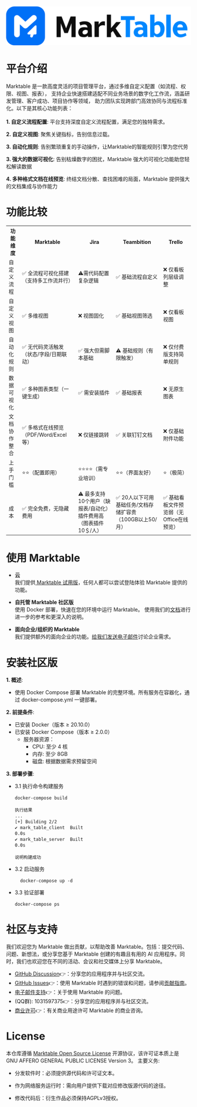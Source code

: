 ![cover-v5-optimized](./images/app.png)


# 平台介绍
Marktable 是一款高度灵活的项目管理平台，通过多维自定义配置（如流程、权限、视图、报表），
支持企业快速搭建适配不同业务场景的数字化工作流，涵盖研发管理、客户成功、项目协作等领域，
助力团队实现跨部门高效协同与流程标准化。以下是其核心功能列表：
</br> </br>
**1. 自定义流程配置**:
平台支持深度自定义流程配置，满足您的独特需求。

**2. 自定义视图**:
聚焦关键指标，告别信息过载。

**3. 自动化规则**:
告别繁琐重复的手动操作，让Marktable的智能规则引擎为您代劳

**3. 强大的数据可视化**:
告别枯燥数字的困扰，Marktable 强大的可视化功能助您轻松解读数据

**4. 多种格式文档在线预览**:
终结文档分散、查找困难的局面，Marktable 提供强大的文档集成与协作能力

# 功能比较
<table data-draft-node="block" data-draft-type="table" data-size="normal" data-row-style="normal">
    <tbody>
    <tr>
        <th>功能维度</th>
        <th>Marktable</th>
        <th>Jira</th>
        <th>Teambition</th>
        <th>Trello</th>
    </tr>
    <tr>
        <td>自定义流程</td>
        <td>✅ 全流程可视化搭建（支持多工作流并行）</td>
        <td>⚠需代码配置复杂逻辑</td>
        <td>✅ 基础流程自定义</td>
        <td>❌ 仅看板列层级调整</td>
    </tr>
    <tr>
        <td>自定义视图</td>
        <td>✅ 多维视图</td>
        <td>❌ 视图固化</td>
        <td>✅ 基础视图筛选</td>
        <td>❌ 仅看板视图</td>
    </tr>
    <tr>
        <td>自动化规则</td>
        <td>✅ 无代码灵活触发（状态/字段/日期联动）</td>
        <td>✅ 强大但需脚本基础</td>
        <td>⚠ 基础规则（有限触发）</td>
        <td>❌ 仅付费版支持简单规则</td>
    </tr>
    <tr>
        <td>数据可视化</td>
        <td>✅ 多种图表类型（一键生成）</td>
        <td>✅ 需安装插件</td>
        <td>✅ 基础报表</td>
        <td>❌ 无原生图表</td>
    </tr>
    <tr>
        <td>文档协作整合</td>
        <td>✅ 多格式在线预览（PDF/Word/Excel等）</td>
        <td>❌ 仅链接跳转</td>
        <td>✅ 关联钉钉文档</td>
        <td>❌ 仅基础附件功能</td>
    </tr>
    <tr>
        <td>上手门槛</td>
        <td>⭐⭐（配置即用）</td>
        <td>⭐⭐⭐⭐（需专业培训）</td>
        <td>⭐⭐（界面友好）</td>
        <td>⭐（极简）</td>
    </tr>
    <tr>
        <td>成本</td>
        <td>✅ 完全免费，无隐藏费用</td>
        <td>⚠ 最多支持10个用户（缺报表/自动化）插件费用高（图表插件10＄/人）</td>
        <td>✅ 20人以下可用基础任务/文档存储扩容贵（100GB以上50/月）</td>
        <td>✅ 基础看板文件预览弱（无Office在线预览）</td>
    </tr>
    </tbody>
</table>

# 使用 Marktable

- **云 </br>**
  我们提供[ Marktable 试用版](https://Marktable.cn/)，任何人都可以尝试登陆体验 Marktable 提供的功能。

- **自托管 Marktable 社区版</br>**
  使用 Docker 部署，快速在您的环境中运行 Marktable。
  使用我们的[文档](http://Marktable.cn:8084/src/md/%E4%BA%A7%E5%93%81%E6%A6%82%E8%BF%B0.html)进行进一步的参考和更深入的说明。

- **面向企业/组织的 Marktable</br>**
  我们提供额外的面向企业的功能。[给我们发送电子邮件](mailto:360826018@qq.com)讨论企业需求。 </br>

# 安装社区版
**1. 概述**: 
  - 使用 Docker Compose 部署 Marktable 的完整环境。所有服务在容器化，通过 docker-compose.yml 一键部署。

**2. 前提条件**:
  - 已安装 Docker（版本 ≥ 20.10.0）
  - 已安装 Docker Compose（版本 ≥ 2.0.0）
    - 服务器资源：
      - CPU: 至少 4 核
      - 内存: 至少 8GB
      - 磁盘: 根据数据需求预留空间

**3. 部署步骤**:
  - 3.1 执行命令构建服务
    ```
    docker-compose build
    
    执行结果
    ...
    [+] Building 2/2
    ✔ mark_table_client  Built                                                                                        0.0s
    ✔ mark_table_server  Built                                                                                        0.0s
    
    说明构建成功
    ```
  - 3.2 启动服务 
    ```
      docker-compose up -d
    ```
    
  - 3.3 验证部署
    ```
    docker-compose ps
    ```
# 社区与支持
我们欢迎您为 Marktable 做出贡献，以帮助改善 Marktable。包括：提交代码、问题、新想法，或分享您基于 Marktable 创建的有趣且有用的 AI 应用程序。同时，我们也欢迎您在不同的活动、会议和社交媒体上分享 Marktable。

- [GitHub Discussion](https://github.com/MarkTable-ai/Marktable/discussions/)👉：分享您的应用程序并与社区交流。
- [GitHub Issues](https://github.com/MarkTable-ai/Marktable/issues)👉：使用 Marktable 时遇到的错误和问题，请参阅[贡献指南](CONTRIBUTING_CN.md)。
- [电子邮件支持](mailto:360826018@qq.com)👉：关于使用 Marktable 的问题。
- (QQ群): 1031597375👉：分享您的应用程序并与社区交流。
- [商业许可](mailto:360826018@qq.com)👉：有关商业用途许可 Marktable 的商业咨询。

# License
本仓库遵循 [Marktable Open Source License](LICENSE) 开源协议，该许可证本质上是 GNU AFFERO GENERAL PUBLIC LICENSE Version 3。
主要义务:
  - 分发软件时：必须提供源代码和许可证文本。

  - 作为网络服务运行时：需向用户提供下载对应修改版源代码的途径。

  - 修改代码后：衍生作品必须保持AGPLv3授权。

    

